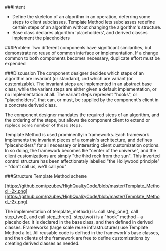 ###Intent
- Define the skeleton of an algorithm in an operation, deferring some steps to client subclasses. Template Method lets subclasses redefine certain steps of an algorithm without changing the algorithm's structure.
- Base class declares algorithm 'placeholders', and derived classes implement the placeholders

###Problem
Two different components have significant similarities, but demonstrate no reuse of common interface or implementation. If a change common to both components becomes necessary, duplicate effort must be expended

###Discussion
The component designer decides which steps of an algorithm are invariant (or standard), and which are variant (or customizable). The invariant steps are implemented in an abstract base class, while the variant steps are either given a default implementation, or no implementation at all. The variant steps represent "hooks", or "placeholders", that can, or must, be supplied by the component's client in a concrete derived class.

The component designer mandates the required steps of an algorithm, and the ordering of the steps, but allows the component client to extend or replace some number of these steps.

Template Method is used prominently in frameworks. Each framework implements the invariant pieces of a domain's architecture, and defines "placeholders" for all necessary or interesting client customization options. In so doing, the framework becomes the "center of the universe", and the client customizations are simply "the third rock from the sun". This inverted control structure has been affectionately labelled "the Hollywood principle" - "don't call us, we'll call you"

###Structure
Template Method scheme

[https://github.com/pzubev/HighQualityCode/blob/master/Template_Method_-2x.png](https://github.com/pzubev/HighQualityCode/blob/master/Template_Method_-2x.png)

The implementation of template_method() is: call step_one(), call step_two(), and call step_three().  step_two() is a "hook" method – a placeholder. It is declared in the base class, and then defined in derived classes. Frameworks (large scale reuse infrastructures) use Template Method a lot. All reusable code is defined in the framework's base classes, and then clients of the framework are free to define customizations by creating derived classes as needed.

